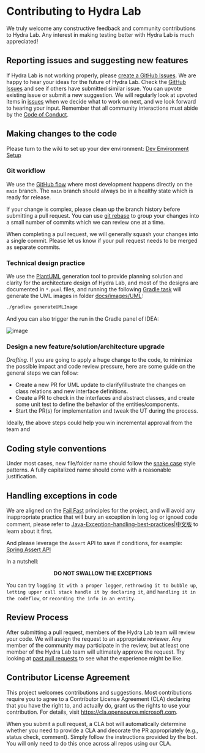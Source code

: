 # Contributing to Hydra Lab

We truly welcome any constructive feedback and community contributions to Hydra Lab.
Any interest in making testing better with Hydra Lab is much appreciated!

## Reporting issues and suggesting new features

If Hydra Lab is not working properly, please [create a GitHub Issues](https://github.com/microsoft/HydraLab/issues/new). 
We are happy to hear your ideas for the future of Hydra Lab. Check the [GitHub Issues](https://github.com/microsoft/HydraLab/issues) and see if others have submitted similar issue. You can upvote existing issue or submit a new suggestion.
We will regularly look at upvoted items in [issues](https://github.com/microsoft/HydraLab/issues) when we decide what to work on next, and we look forward to hearing your input. Remember that all community interactions must abide by the [Code of Conduct](https://github.com/microsoft/Hydra-Lab/blob/main/CODE_OF_CONDUCT.md).

## Making changes to the code

Please turn to the wiki to set up your dev environment: [Dev Environment Setup](https://github.com/microsoft/HydraLab/wiki/Dev-Environment-Setup)

### Git workflow

We use the [GitHub flow](https://guides.github.com/introduction/flow/) where most
development happens directly on the `main` branch. The `main` branch should always be in a
healthy state which is ready for release.

If your change is complex, please clean up the branch history before submitting a pull request.
You can use [git rebase](https://docs.microsoft.com/en-us/azure/devops/repos/git/rebase#squash-local-commits)
to group your changes into a small number of commits which we can review one at a time.

When completing a pull request, we will generally squash your changes into a single commit. Please
let us know if your pull request needs to be merged as separate commits.

### Technical design practice

We use the [PlantUML](https://github.com/plantuml/plantuml) generation tool to provide planning solution and clarity for the architecture design of Hydra Lab, and most of the designs are documented in `*.puml` files, and running the following [Gradle task]([build.gradle](https://github.com/microsoft/HydraLab/blob/bc1471a9f1385664adb9bc26a204670e24917751/build.gradle#L94)) will generate the UML images in folder [docs/images/UML](docs/images/UML):

```bash
./gradlew generateUMLImage
```
And you can also trigger the run in the Gradle panel of IDEA:

![image](https://user-images.githubusercontent.com/8344245/220255351-8bd2db47-9e4b-407c-9444-ac982173f77b.png)

### Design a new feature/solution/architecture upgrade

*Drafting.* If you are going to apply a huge change to the code, to minimize the possible impact and code review pressure, here are some guide on the general steps we can follow:
- Create a new PR for UML update to clarify/illustrate the changes on class relations and new interface definitions.
- Create a PR to check in the interfaces and abstract classes, and create some unit test to define the behavior of the entities/components.
- Start the PR(s) for implementation and tweak the UT during the process. 

Ideally, the above steps could help you win incremental approval from the team and 

## Coding style conventions

Under most cases, new file/folder name should follow the [snake case](https://en.wikipedia.org/wiki/Snake_case) style patterns. A fully capitalized name should come with a reasonable justification.

## Handling exceptions in code

We are aligned on the [Fail Fast](https://www.techtarget.com/whatis/definition/fail-fast) principles for the project, and will avoid any inappropriate practice that will bury an exception in long log or ignoed code comment, please refer to [Java-Exception-handling-best-practices](https://www.theserverside.com/blog/Coffee-Talk-Java-News-Stories-and-Opinions/Java-Exception-handling-best-practices)|[中文版](https://xie.infoq.cn/article/e1acf36fa0655c321f673c230) to learn about it first.

And please leverage the `Assert` API to save if conditions, for example: [Spring Assert API](https://docs.spring.io/spring-framework/docs/current/javadoc-api/org/springframework/util/Assert.html)

In a nutshell:

<p align="center"><b>
  DO NOT SWALLOW THE EXCEPTIONS
</b></p>

You can try `logging it with a proper logger`, `rethrowing it to bubble up`, `letting upper call stack handle it by declaring it`, and `handling it in the codeflow`, or `recording the info in an entity`.

## Review Process

After submitting a pull request, members of the Hydra Lab team will review your code. We will assign the request to an appropriate reviewer. Any member of the community may participate in the review, but at least one member of the Hydra Lab team will ultimately approve the request.
Try looking at [past pull requests](https://github.com/microsoft/HydraLab/pulls?q=is%3Apr+is%3Aclosed) to see what the experience might be like.

## Contributor License Agreement

This project welcomes contributions and suggestions.  Most contributions require you to agree to a
Contributor License Agreement (CLA) declaring that you have the right to, and actually do, grant us
the rights to use your contribution. For details, visit https://cla.opensource.microsoft.com.

When you submit a pull request, a CLA bot will automatically determine whether you need to provide
a CLA and decorate the PR appropriately (e.g., status check, comment). Simply follow the instructions
provided by the bot. You will only need to do this once across all repos using our CLA.
